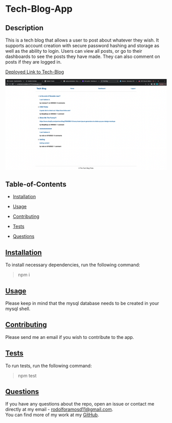 # Tech-Blog-App

##

## Description

This is a tech blog that allows a user to post about whatever they wish. It supports account creation with secure password hashing and storage as well as the ability to login. Users can view all posts, or go to their dashboards to see the posts they have made. They can also comment on posts if they are logged in.

[Deployed Link to Tech-Blog](https://protected-woodland-87710.herokuapp.com/)

![Tech-Blog Screenshot](https://github.com/rramosx11/Tech-Blog-App/blob/main/public/assets/images/Screen%20Shot%202022-09-15%20at%2011.39.47%20PM.png)

## Table-of-Contents

- [Installation](#description)
- [Usage](#usage)

- [Contributing](#contribute)
- [Tests](#tests)
- [Questions](#questions)

## [Installation](#table-of-contents)

To install necessary dependencies, run the following command:<br>

> npm i

## [Usage](#table-of-contents)

Please keep in mind that the mysql database needs to be created in your mysql shell.

## [Contributing](#table-of-contents)

Please send me an email if you wish to contribute to the app.

## [Tests](#table-of-contents)

To run tests, run the following command:<br>

> npm test

## [Questions](#table-of-contents)

If you have any questions about the repo, open an issue or contact me directly at my email - [rodolforamosd11@gmail.com](mailto:rodolforamosd11@gmail.com).<br>
You can find more of my work at my [GitHub](https://github.com/rramosx11).
